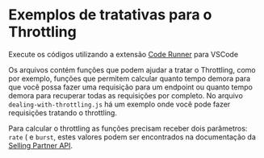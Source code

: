 # Exemplos de tratativas para o Throttling

Execute os códigos utilizando a extensão [Code Runner](https://marketplace.visualstudio.com/items?itemName=formulahendry.code-runner) para VSCode

Os arquivos contém funções que podem ajudar a tratar o Throttling, como por exemplo, funções que permitem calcular quanto tempo demora para que você possa fazer uma requisição para um endpoint ou quanto tempo demora para recuperar todas as requisições por completo. No arquivo `dealing-with-throttling.js` há um exemplo onde você pode fazer requisições tratando o throttling.

Para calcular o throttling as funções precisam receber dois parâmetros: `rate` ( e `burst`, estes valores podem ser encontrados na documentação da [Selling Partner API](https://amazon-br-dx.readme.io/).
